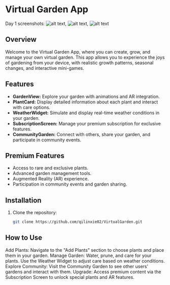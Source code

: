 # Virtual Garden App

Day 1 screenshots: ![alt text](img/expo.png), ![alt text](img/home-1.png), ![alt text](img/planetdetails-1.png)

## Overview

Welcome to the Virtual Garden App, where you can create, grow, and manage your own virtual garden. This app allows you to experience the joys of gardening from your device, with realistic growth patterns, seasonal changes, and interactive mini-games.

## Features

- **GardenView:** Explore your garden with animations and AR integration.
- **PlantCard:** Display detailed information about each plant and interact with care options.
- **WeatherWidget:** Simulate and display real-time weather conditions in your garden.
- **SubscriptionScreen:** Manage your premium subscription for exclusive features.
- **CommunityGarden:** Connect with others, share your garden, and participate in community events.

## Premium Features

- Access to rare and exclusive plants.
- Advanced garden management tools.
- Augmented Reality (AR) experience.
- Participation in community events and garden sharing.

## Installation

1. Clone the repository:
   ```bash
   git clone https://github.com/qilinxie02/VirtualGarden.git

## How to Use
Add Plants: Navigate to the "Add Plants" section to choose plants and place them in your garden.
Manage Garden: Water, prune, and care for your plants. Use the Weather Widget to adjust care based on weather conditions.
Explore Community: Visit the Community Garden to see other users' gardens and interact with them.
Upgrade: Access premium content via the Subscription Screen to unlock special plants and AR features.